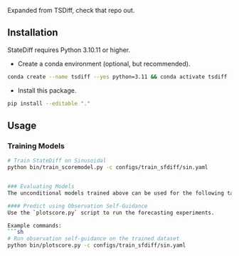 Expanded from TSDiff, check that repo out.
## Installation

StateDiff requires Python 3.10.11 or higher.

* Create a conda environment (optional, but recommended).
```sh
conda create --name tsdiff --yes python=3.11 && conda activate tsdiff
```
* Install this package.
```sh
pip install --editable "."
```

## Usage

### Training Models


```sh
# Train StateDiff on Sinusoidal
python bin/train_scoremodel.py -c configs/train_sfdiff/sin.yaml


### Evaluating Models
The unconditional models trained above can be used for the following tasks.

#### Predict using Observation Self-Guidance
Use the `plotscore.py` script to run the forecasting experiments.

Example commands:
```sh
# Run observation self-guidance on the trained dataset
python bin/plotscore.py -c configs/train_sfdiff/sin.yaml



